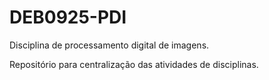 # DEB0925-PDI
Disciplina de processamento digital de imagens.

Repositório para centralização das atividades de disciplinas.

